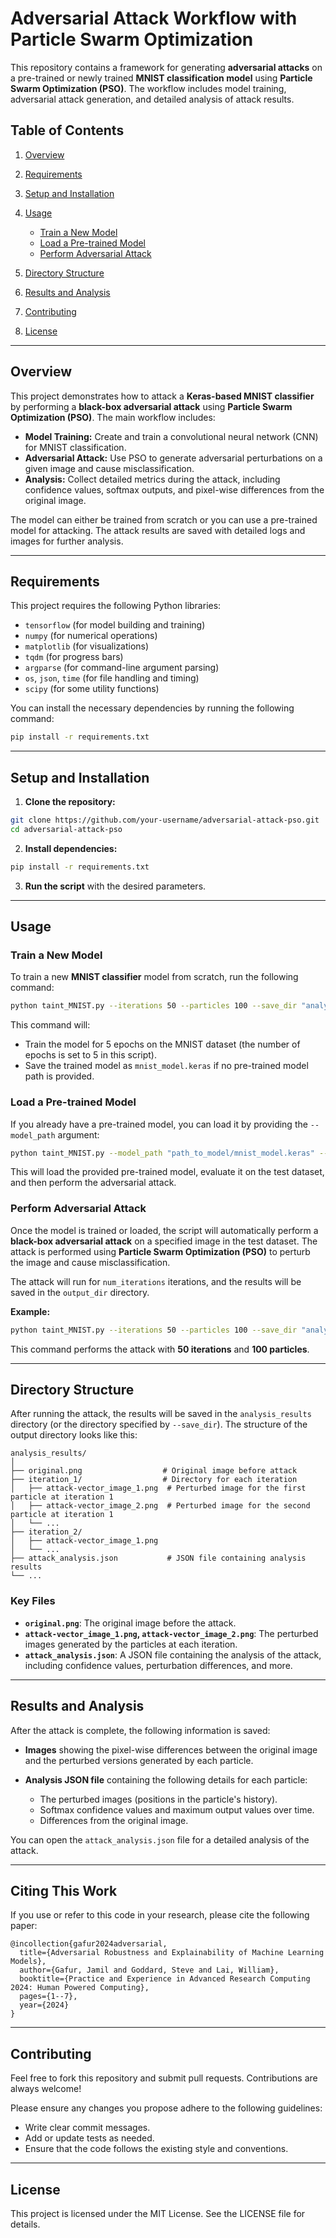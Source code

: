 # Adversarial Attack Workflow with Particle Swarm Optimization

This repository contains a framework for generating **adversarial attacks** on a pre-trained or newly trained **MNIST classification model** using **Particle Swarm Optimization (PSO)**. The workflow includes model training, adversarial attack generation, and detailed analysis of attack results.

## Table of Contents

1. [Overview](#overview)
2. [Requirements](#requirements)
3. [Setup and Installation](#setup-and-installation)
4. [Usage](#usage)

   * [Train a New Model](#train-a-new-model)
   * [Load a Pre-trained Model](#load-a-pre-trained-model)
   * [Perform Adversarial Attack](#perform-adversarial-attack)
5. [Directory Structure](#directory-structure)
6. [Results and Analysis](#results-and-analysis)
7. [Contributing](#contributing)
8. [License](#license)

---

## Overview

This project demonstrates how to attack a **Keras-based MNIST classifier** by performing a **black-box adversarial attack** using **Particle Swarm Optimization (PSO)**. The main workflow includes:

* **Model Training:** Create and train a convolutional neural network (CNN) for MNIST classification.
* **Adversarial Attack:** Use PSO to generate adversarial perturbations on a given image and cause misclassification.
* **Analysis:** Collect detailed metrics during the attack, including confidence values, softmax outputs, and pixel-wise differences from the original image.

The model can either be trained from scratch or you can use a pre-trained model for attacking. The attack results are saved with detailed logs and images for further analysis.

---

## Requirements

This project requires the following Python libraries:

* `tensorflow` (for model building and training)
* `numpy` (for numerical operations)
* `matplotlib` (for visualizations)
* `tqdm` (for progress bars)
* `argparse` (for command-line argument parsing)
* `os`, `json`, `time` (for file handling and timing)
* `scipy` (for some utility functions)

You can install the necessary dependencies by running the following command:

```bash
pip install -r requirements.txt
```

---

## Setup and Installation

1. **Clone the repository:**

```bash
git clone https://github.com/your-username/adversarial-attack-pso.git
cd adversarial-attack-pso
```

2. **Install dependencies:**

```bash
pip install -r requirements.txt
```

3. **Run the script** with the desired parameters.

---

## Usage

### Train a New Model

To train a new **MNIST classifier** model from scratch, run the following command:

```bash
python taint_MNIST.py --iterations 50 --particles 100 --save_dir "analysis_results"
```

This command will:

* Train the model for 5 epochs on the MNIST dataset (the number of epochs is set to 5 in this script).
* Save the trained model as `mnist_model.keras` if no pre-trained model path is provided.

### Load a Pre-trained Model

If you already have a pre-trained model, you can load it by providing the `--model_path` argument:

```bash
python taint_MNIST.py --model_path "path_to_model/mnist_model.keras" --iterations 50 --particles 100 --save_dir "analysis_results"
```

This will load the provided pre-trained model, evaluate it on the test dataset, and then perform the adversarial attack.

### Perform Adversarial Attack

Once the model is trained or loaded, the script will automatically perform a **black-box adversarial attack** on a specified image in the test dataset. The attack is performed using **Particle Swarm Optimization (PSO)** to perturb the image and cause misclassification.

The attack will run for `num_iterations` iterations, and the results will be saved in the `output_dir` directory.

**Example:**

```bash
python taint_MNIST.py --iterations 50 --particles 100 --save_dir "analysis_results"
```

This command performs the attack with **50 iterations** and **100 particles**.

---

## Directory Structure

After running the attack, the results will be saved in the `analysis_results` directory (or the directory specified by `--save_dir`). The structure of the output directory looks like this:

```
analysis_results/
│
├── original.png                  # Original image before attack
├── iteration_1/                  # Directory for each iteration
│   ├── attack-vector_image_1.png  # Perturbed image for the first particle at iteration 1
│   ├── attack-vector_image_2.png  # Perturbed image for the second particle at iteration 1
│   └── ...
├── iteration_2/
│   ├── attack-vector_image_1.png
│   └── ...
├── attack_analysis.json           # JSON file containing analysis results
└── ...
```

### Key Files

* **`original.png`**: The original image before the attack.
* **`attack-vector_image_1.png`, `attack-vector_image_2.png`**: The perturbed images generated by the particles at each iteration.
* **`attack_analysis.json`**: A JSON file containing the analysis of the attack, including confidence values, perturbation differences, and more.

---

## Results and Analysis

After the attack is complete, the following information is saved:

* **Images** showing the pixel-wise differences between the original image and the perturbed versions generated by each particle.
* **Analysis JSON file** containing the following details for each particle:

  * The perturbed images (positions in the particle's history).
  * Softmax confidence values and maximum output values over time.
  * Differences from the original image.

You can open the `attack_analysis.json` file for a detailed analysis of the attack.

---
## Citing This Work

If you use or refer to this code in your research, please cite the following paper:


```
@incollection{gafur2024adversarial,
  title={Adversarial Robustness and Explainability of Machine Learning Models},
  author={Gafur, Jamil and Goddard, Steve and Lai, William},
  booktitle={Practice and Experience in Advanced Research Computing 2024: Human Powered Computing},
  pages={1--7},
  year={2024}
}
```

---

## Contributing

Feel free to fork this repository and submit pull requests. Contributions are always welcome!

Please ensure any changes you propose adhere to the following guidelines:

* Write clear commit messages.
* Add or update tests as needed.
* Ensure that the code follows the existing style and conventions.

---

## License

This project is licensed under the MIT License. See the LICENSE file for details.

